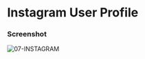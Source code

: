# Instagram User Profile

### Screenshot

![07-INSTAGRAM](https://github.com/iamhoonpark/html-css-fundamentals/assets/89704967/8c9a1f84-c87c-4959-a06e-9d25ba53cb30)
